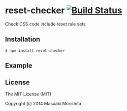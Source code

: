 # reset-checker [![Build Status](https://travis-ci.org/morishitter/reset-checker.svg)](https://travis-ci.org/morishitter/reset-checker)

Check CSS code include reset rule sets

## Installation

```shell
$ npm install reset-checker
```

## Example

## License

The MIT License (MIT)

Copyright (c) 2014 Masaaki Morishita
